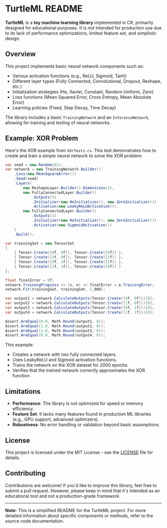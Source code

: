 # TurtleML README

**TurtleML** is a **toy machine learning library** implemented in C#, primarily designed for educational purposes. It is *not* intended for production use due to its lack of performance optimizations, limited feature set, and simplistic design.

## Overview

This project implements basic neural network components such as:
- Various activation functions (e.g., ReLU, Sigmoid, Tanh)
- Different layer types (Fully Connected, Convolutional, Dropout, Reshape, etc.)
- Initialization strategies (He, Xavier, Constant, Random Uniform, Zero)
- Loss functions (Mean Squared Error, Cross Entropy, Mean Absolute Error)
- Learning policies (Fixed, Step Decay, Time Decay)

The library includes a basic `TrainingNetwork` and an `InferenceNetwork`, allowing for training and testing of neural networks.

## Example: XOR Problem

Here's the XOR example from `XOrTests.cs`. This test demonstrates how to create and train a simple neural network to solve the XOR problem:

```csharp
var seed = new Random(42);
var network = new TrainingNetwork.Builder()
    .Loss(new MeanSquareError())
    .Seed(seed)
    .Layers(
        new ReshapeLayer.Builder().Dimensions(2),
        new FullyConnectedLayer.Builder()
            .Outputs(3)
            .Initializer(new HeInitializer(), new ZeroInitializer())
            .Activation(new LeakyReLUActivation()),
        new FullyConnectedLayer.Builder()
            .Outputs(1)
            .Initializer(new HeInitializer(), new ZeroInitializer())
            .Activation(new SigmoidActivation())
    )
    .Build();

var trainingSet = new TensorSet
{
    { Tensor.Create([0f, 0f]), Tensor.Create([0f]) },
    { Tensor.Create([1f, 0f]), Tensor.Create([1f]) },
    { Tensor.Create([0f, 1f]), Tensor.Create([1f]) },
    { Tensor.Create([1f, 1f]), Tensor.Create([0f]) }
};

float finalError = 0f;
network.TrainingProgress += (s, e) => finalError = e.TrainingError;
network.Fit(trainingSet, trainingSet, 2_000);

var output1 = network.CalculateOutputs(Tensor.Create([0f, 0f]))[0];
var output2 = network.CalculateOutputs(Tensor.Create([1f, 0f]))[0];
var output3 = network.CalculateOutputs(Tensor.Create([0f, 1f]))[0];
var output4 = network.CalculateOutputs(Tensor.Create([1f, 1f]))[0];

Assert.AreEqual(0.0, Math.Round(output1, 0));
Assert.AreEqual(1.0, Math.Round(output2, 0));
Assert.AreEqual(1.0, Math.Round(output3, 0));
Assert.AreEqual(0.0, Math.Round(output4, 0));
```

This example:
- Creates a network with two fully connected layers.
- Uses LeakyReLU and Sigmoid activation functions.
- Trains the network on the XOR dataset for 2000 epochs.
- Verifies that the trained network correctly approximates the XOR function.

## Limitations

- **Performance**: The library is not optimized for speed or memory efficiency.
- **Feature Set**: It lacks many features found in production ML libraries (e.g., GPU support, advanced optimizers).
- **Robustness**: No error handling or validation beyond basic assumptions.

## License

This project is licensed under the MIT License - see the [LICENSE](LICENSE) file for details.

## Contributing

Contributions are welcome! If you'd like to improve this library, feel free to submit a pull request. However, please keep in mind that it's intended as an educational tool and not a production-grade framework.

---

**Note:** This is a simplified README for the TurtleML project. For more detailed information about specific components or methods, refer to the source code documentation.
